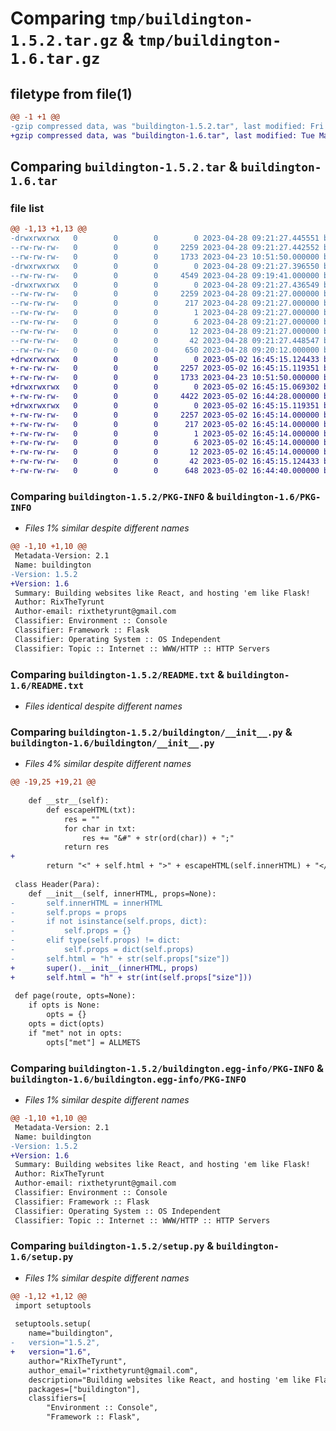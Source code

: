 # Comparing `tmp/buildington-1.5.2.tar.gz` & `tmp/buildington-1.6.tar.gz`

## filetype from file(1)

```diff
@@ -1 +1 @@
-gzip compressed data, was "buildington-1.5.2.tar", last modified: Fri Apr 28 09:21:27 2023, max compression
+gzip compressed data, was "buildington-1.6.tar", last modified: Tue May  2 16:45:15 2023, max compression
```

## Comparing `buildington-1.5.2.tar` & `buildington-1.6.tar`

### file list

```diff
@@ -1,13 +1,13 @@
-drwxrwxrwx   0        0        0        0 2023-04-28 09:21:27.445551 buildington-1.5.2/
--rw-rw-rw-   0        0        0     2259 2023-04-28 09:21:27.442552 buildington-1.5.2/PKG-INFO
--rw-rw-rw-   0        0        0     1733 2023-04-23 10:51:50.000000 buildington-1.5.2/README.txt
-drwxrwxrwx   0        0        0        0 2023-04-28 09:21:27.396550 buildington-1.5.2/buildington/
--rw-rw-rw-   0        0        0     4549 2023-04-28 09:19:41.000000 buildington-1.5.2/buildington/__init__.py
-drwxrwxrwx   0        0        0        0 2023-04-28 09:21:27.436549 buildington-1.5.2/buildington.egg-info/
--rw-rw-rw-   0        0        0     2259 2023-04-28 09:21:27.000000 buildington-1.5.2/buildington.egg-info/PKG-INFO
--rw-rw-rw-   0        0        0      217 2023-04-28 09:21:27.000000 buildington-1.5.2/buildington.egg-info/SOURCES.txt
--rw-rw-rw-   0        0        0        1 2023-04-28 09:21:27.000000 buildington-1.5.2/buildington.egg-info/dependency_links.txt
--rw-rw-rw-   0        0        0        6 2023-04-28 09:21:27.000000 buildington-1.5.2/buildington.egg-info/requires.txt
--rw-rw-rw-   0        0        0       12 2023-04-28 09:21:27.000000 buildington-1.5.2/buildington.egg-info/top_level.txt
--rw-rw-rw-   0        0        0       42 2023-04-28 09:21:27.448547 buildington-1.5.2/setup.cfg
--rw-rw-rw-   0        0        0      650 2023-04-28 09:20:12.000000 buildington-1.5.2/setup.py
+drwxrwxrwx   0        0        0        0 2023-05-02 16:45:15.124433 buildington-1.6/
+-rw-rw-rw-   0        0        0     2257 2023-05-02 16:45:15.119351 buildington-1.6/PKG-INFO
+-rw-rw-rw-   0        0        0     1733 2023-04-23 10:51:50.000000 buildington-1.6/README.txt
+drwxrwxrwx   0        0        0        0 2023-05-02 16:45:15.069302 buildington-1.6/buildington/
+-rw-rw-rw-   0        0        0     4422 2023-05-02 16:44:28.000000 buildington-1.6/buildington/__init__.py
+drwxrwxrwx   0        0        0        0 2023-05-02 16:45:15.119351 buildington-1.6/buildington.egg-info/
+-rw-rw-rw-   0        0        0     2257 2023-05-02 16:45:14.000000 buildington-1.6/buildington.egg-info/PKG-INFO
+-rw-rw-rw-   0        0        0      217 2023-05-02 16:45:14.000000 buildington-1.6/buildington.egg-info/SOURCES.txt
+-rw-rw-rw-   0        0        0        1 2023-05-02 16:45:14.000000 buildington-1.6/buildington.egg-info/dependency_links.txt
+-rw-rw-rw-   0        0        0        6 2023-05-02 16:45:14.000000 buildington-1.6/buildington.egg-info/requires.txt
+-rw-rw-rw-   0        0        0       12 2023-05-02 16:45:14.000000 buildington-1.6/buildington.egg-info/top_level.txt
+-rw-rw-rw-   0        0        0       42 2023-05-02 16:45:15.124433 buildington-1.6/setup.cfg
+-rw-rw-rw-   0        0        0      648 2023-05-02 16:44:40.000000 buildington-1.6/setup.py
```

### Comparing `buildington-1.5.2/PKG-INFO` & `buildington-1.6/PKG-INFO`

 * *Files 1% similar despite different names*

```diff
@@ -1,10 +1,10 @@
 Metadata-Version: 2.1
 Name: buildington
-Version: 1.5.2
+Version: 1.6
 Summary: Building websites like React, and hosting 'em like Flask!
 Author: RixTheTyrunt
 Author-email: rixthetyrunt@gmail.com
 Classifier: Environment :: Console
 Classifier: Framework :: Flask
 Classifier: Operating System :: OS Independent
 Classifier: Topic :: Internet :: WWW/HTTP :: HTTP Servers
```

### Comparing `buildington-1.5.2/README.txt` & `buildington-1.6/README.txt`

 * *Files identical despite different names*

### Comparing `buildington-1.5.2/buildington/__init__.py` & `buildington-1.6/buildington/__init__.py`

 * *Files 4% similar despite different names*

```diff
@@ -19,25 +19,21 @@
 
 	def __str__(self):
 		def escapeHTML(txt):
 			res = ""
 			for char in txt:
 				res += "&#" + str(ord(char)) + ";"
 			return res
+        
 		return "<" + self.html + ">" + escapeHTML(self.innerHTML) + "</" + self.html + ">"
 
 class Header(Para):
 	def __init__(self, innerHTML, props=None):
-		self.innerHTML = innerHTML
-		self.props = props
-		if not isinstance(self.props, dict):
-			self.props = {}
-		elif type(self.props) != dict:
-			self.props = dict(self.props)
-		self.html = "h" + str(self.props["size"])
+		super().__init__(innerHTML, props)
+		self.html = "h" + str(int(self.props["size"]))
 
 def page(route, opts=None):
 	if opts is None:
 		opts = {}
 	opts = dict(opts)
 	if "met" not in opts:
 		opts["met"] = ALLMETS
```

### Comparing `buildington-1.5.2/buildington.egg-info/PKG-INFO` & `buildington-1.6/buildington.egg-info/PKG-INFO`

 * *Files 1% similar despite different names*

```diff
@@ -1,10 +1,10 @@
 Metadata-Version: 2.1
 Name: buildington
-Version: 1.5.2
+Version: 1.6
 Summary: Building websites like React, and hosting 'em like Flask!
 Author: RixTheTyrunt
 Author-email: rixthetyrunt@gmail.com
 Classifier: Environment :: Console
 Classifier: Framework :: Flask
 Classifier: Operating System :: OS Independent
 Classifier: Topic :: Internet :: WWW/HTTP :: HTTP Servers
```

### Comparing `buildington-1.5.2/setup.py` & `buildington-1.6/setup.py`

 * *Files 1% similar despite different names*

```diff
@@ -1,12 +1,12 @@
 import setuptools
 
 setuptools.setup(
 	name="buildington",
-	version="1.5.2",
+	version="1.6",
 	author="RixTheTyrunt",
 	author_email="rixthetyrunt@gmail.com",
 	description="Building websites like React, and hosting 'em like Flask!",
 	packages=["buildington"],
 	classifiers=[
 		"Environment :: Console",
 		"Framework :: Flask",
```

